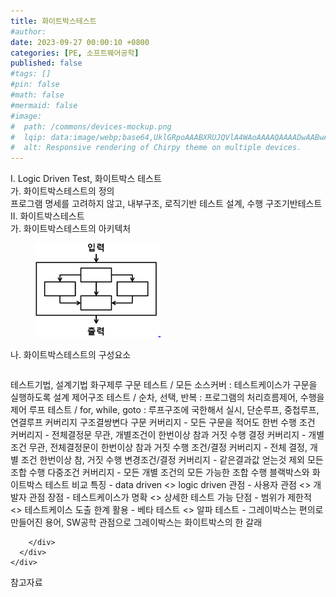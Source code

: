 ```yaml
---
title: 화이트박스테스트
#author: 
date: 2023-09-27 00:00:10 +0800
categories: [PE, 소프트웨어공학]
published: false
#tags: []
#pin: false
#math: false
#mermaid: false
#image:
#  path: /commons/devices-mockup.png
#  lqip: data:image/webp;base64,UklGRpoAAABXRUJQVlA4WAoAAAAQAAAADwAABwAAQUxQSDIAAAARL0AmbZurmr57yyIiqE8oiG0bejIYEQTgqiDA9vqnsUSI6H+oAERp2HZ65qP/VIAWAFZQOCBCAAAA8AEAnQEqEAAIAAVAfCWkAALp8sF8rgRgAP7o9FDvMCkMde9PK7euH5M1m6VWoDXf2FkP3BqV0ZYbO6NA/VFIAAAA
#  alt: Responsive rendering of Chirpy theme on multiple devices.
---
```


<div class="post-wrap">
  <div class="para">
    <div class="para-title">
      I. Logic Driven Test, 화이트박스 테스트
    </div>
    <div class="para-cntnt">
      <div class="para">
        <div class="para-title">
          가. 화이트박스테스트의 정의
        </div>
        <div class="para-cntnt">
            프로그램 명세를 고려하지 않고, 내부구조, 로직기반 테스트 설계, 수행 구조기반테스트
        </div>
      </div>
    </div>
  </div>
  
  <div class="para">
    <div class="para-title">
      II. 화이트박스테스트
    </div>
    <div class="para-cntnt">
      <div class="para">
        <div class="para-title">
          가. 화이트박스테스트의 아키텍처
        </div>
        <div class="para-cntnt">
          <figure class="post-figure">
            <img src="/assets/img/posts/화이트박스테스트.png" alt="화이트박스테스트">
<!--            <figcaption>Source: Unveiling the Metaverse: Exploring Emerging Trends, Multifaceted Perspectives, and Future Challenges</figcaption>-->
          </figure>
        </div>
      </div>
      <div class="para">
        <div class="para-title">
          나. 화이트박스테스트의 구성요소
        </div>
        <div class="para-cntnt">
          <table class="post-table">
          </table>
          테스트기법, 설계기법 화구제루
  구문 테스트  / 모든 소스커버 : 테스트케이스가 구문을 실행하도록 설계
  제어구조 테스트 / 순차, 선택, 반복 : 프로그램의 처리흐름제어, 수행을 제어 
  루프 테스트 / for, while, goto : 루프구조에 국한해서 실시, 단순루프, 중첩루프, 연결루프 
커버리지 구조결쌍변다
  구문 커버리지 - 모든 구문을 적어도 한번 수행
  조건 커버리지 - 전체결정문 무관, 개별조건이 한번이상 참과 거짓 수행
  결정 커버리지 - 개별조건 무관, 전체결정문이 한번이상 참과 거짓 수행
  조건/결정 커버리지 - 전체 결정, 개별 조건 한번이상 참, 거짓 수행
  변경조건/결정 커버리지 - 같은결과값 얻는것 제외 모든조합 수행
  다중조건 커버리지 - 모든 개별 조건의 모든 가능한 조합 수행
블랙박스와 화이트박스 테스트 비교
  특징 - data driven &lt;&gt; logic driven
  관점 - 사용자 관점 &lt;&gt; 개발자 관점 
  장점 - 테스트케이스가 명확 &lt;&gt; 상세한 테스트 가능
  단점 - 범위가 제한적 &lt;&gt; 테스트케이스 도출 한계
  활용 - 베타 테스트 &lt;&gt; 알파 테스트
- 그레이박스는 편의로 만들어진 용어, SW공학 관점으로 그레이박스는 화이트박스의 한 갈래

        </div>
      </div>
    </div>
  </div>

  <div class="refr-wrap">
    <div class="refr-title">
        참고자료
    </div>
    <ol class="refr-list">
    <!--    <li>(나현식, 최대선) <a target="_blank" href="https://scienceon.kisti.re.kr/commons/util/originalView.do?cn=JAKO202225948430499&oCn=JAKO202225948430499&dbt=JAKO&journal=NJOU00291864">메타버스 보안 위협 요소 및 대응 방안 검토</a></li>-->
    <!--    <li>(M. Uddin, S. Manickam, H. Ullah, M. Obaidat and A. Dandoush) <a target="_blank" href="https://ieeexplore.ieee.org/abstract/document/10138386">Unveiling the Metaverse: Exploring Emerging Trends, Multifaceted Perspectives, and Future Challenges</a></li>-->
    </ol>
  </div>
</div>

